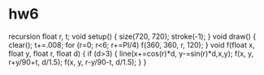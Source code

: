 # hw6
recursion
float r, t;
void setup() {
  size(720, 720);
  stroke(-1);
}
void draw() {
  clear();
  t+=.008;
  for (r=0; r<6; r+=PI/4)
    f(360, 360, r, 120);
}
void f(float x, float y, float r, float d) {
  if (d>3) {
    line(x+=cos(r)*d, y-=sin(r)*d,x,y);
    f(x, y, r+y/90+t, d/1.5);
    f(x, y, r-y/90-t, d/1.5);
  }
}
